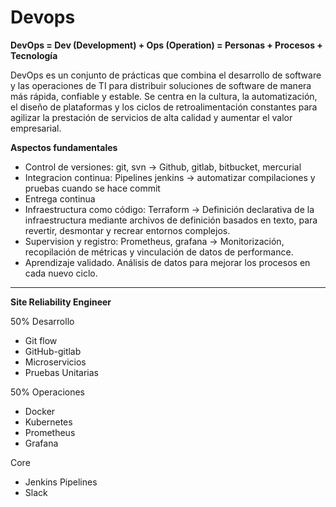 # Devops

**DevOps = Dev (Development) + Ops (Operation) = Personas + Procesos + Tecnología**

DevOps es un conjunto de prácticas que combina el desarrollo de software y las operaciones de TI para distribuir soluciones de software de manera más rápida, confiable y estable. Se centra en la cultura, la automatización, el diseño de plataformas y los ciclos de retroalimentación constantes para agilizar la prestación de servicios de alta calidad y aumentar el valor empresarial.

**Aspectos fundamentales**

- Control de versiones: git, svn -> Github, gitlab, bitbucket, mercurial
- Integracion continua: Pipelines jenkins -> automatizar compilaciones y pruebas cuando se hace commit
- Entrega continua
- Infraestructura como código: Terraform -> Definición declarativa de la infraestructura mediante archivos de definición basados en texto, para revertir, desmontar y recrear entornos complejos.
- Supervision y registro: Prometheus, grafana -> Monitorización, recopilación de métricas y vinculación de datos de performance.
- Aprendizaje validado. Análisis de datos para mejorar los procesos en cada nuevo ciclo.

---

**Site Reliability Engineer**

50% Desarrollo
- Git flow
- GitHub-gitlab
- Microservicios
- Pruebas Unitarias

50% Operaciones
- Docker
- Kubernetes
- Prometheus
- Grafana

Core
- Jenkins Pipelines
- Slack